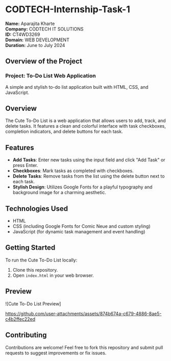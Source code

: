 # CODTECH-Internship-Task-1

**Name:** Aparajita Kharte  
**Company:** CODTECH IT SOLUTIONS  
**ID:** CT4WD3269  
**Domain:** WEB DEVELOPMENT  
**Duration:** June to July 2024  

## Overview of the Project

### Project: To-Do List Web Application

A simple and stylish to-do list application built with HTML, CSS, and JavaScript.

## Overview

The Cute To-Do List is a web application that allows users to add, track, and delete tasks. It features a clean and colorful interface with task checkboxes, completion indicators, and delete buttons for each task.

## Features

- **Add Tasks**: Enter new tasks using the input field and click "Add Task" or press Enter.
- **Checkboxes**: Mark tasks as completed with checkboxes.
- **Delete Tasks**: Remove tasks from the list using the delete button next to each task.
- **Stylish Design**: Utilizes Google Fonts for a playful typography and background image for a charming aesthetic.

## Technologies Used

- HTML
- CSS (including Google Fonts for Comic Neue and custom styling)
- JavaScript (for dynamic task management and event handling)

## Getting Started

To run the Cute To-Do List locally:

1. Clone this repository.
2. Open `index.html` in your web browser.

## Preview

![Cute To-Do List Preview]

https://github.com/user-attachments/assets/874b674a-c679-4886-8ae5-c4b2ffec22ed




## Contributing

Contributions are welcome! Feel free to fork this repository and submit pull requests to suggest improvements or fix issues.

